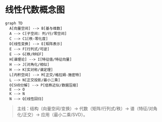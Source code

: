 # 线性代数概念图

```mermaid
graph TD
  A[向量空间] --> B[基与维数]
  A --> C[子空间: 列/行/零空间]
  C --> C1[秩-零化度]
  D[线性变换] --> E[矩阵表示]
  E --> F[行列式/可逆]
  E --> G[秩/RREF]
  H[谱理论] --> I[特征值/特征向量]
  H --> J[对角化/相似]
  H --> K[实对称/谱定理]
  L[内积空间] --> M[正交/格拉姆-施密特]
  L --> N[正交投影/最小二乘]
  O[SVD分解] --> P[低秩近似/数据压缩]
  E --> O
  K --> N
  N --> Q[线性回归]
```

> 主线：结构（向量空间/变换）→ 代数（矩阵/行列式/秩）→ 谱（特征/对角化/正交）→ 应用（最小二乘/SVD）。
